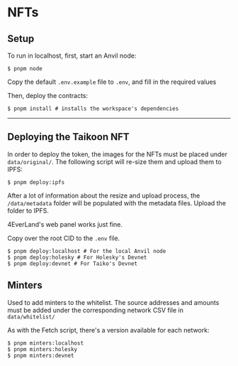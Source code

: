 # NFTs

## Setup

To run in localhost, first, start an Anvil node:

```shell
$ pnpm node
```

Copy the default `.env.example` file to `.env`, and fill in the required values

Then, deploy the contracts:

```shell
$ pnpm install # installs the workspace's dependencies
```

---

## Deploying the Taikoon NFT

In order to deploy the token, the images for the NFTs must be placed under `data/original/`. The following script will re-size them and upload them to IPFS:

```shell
$ pnpm deploy:ipfs
```

After a lot of information about the resize and upload process, the `/data/metadata` folder will be populated with the metadata files. Upload the folder to IPFS.

4EverLand's web panel works just fine.

Copy over the root CID to the `.env` file.

```shell
$ pnpm deploy:localhost # For the local Anvil node
$ pnpm deploy:holesky # For Holesky's Devnet
$ pnpm deploy:devnet # For Taiko's Devnet
```

## Minters

Used to add minters to the whitelist. The source addresses and amounts must be added under the corresponding network CSV file in `data/whitelist/`

As with the Fetch script, there's a version available for each network:

```shell
$ pnpm minters:localhost
$ pnpm minters:holesky
$ pnpm minters:devnet
```
